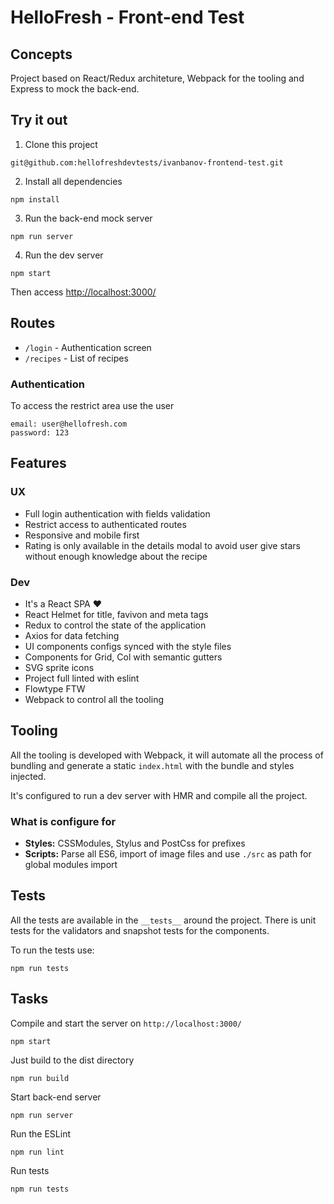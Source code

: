 # HelloFresh - Front-end Test

## Concepts

Project based on React/Redux architeture, Webpack for the tooling and Express to mock the back-end.

## Try it out
1. Clone this project
```
git@github.com:hellofreshdevtests/ivanbanov-frontend-test.git
```

2. Install all dependencies
```
npm install
```

3. Run the back-end mock server
```
npm run server
```

4. Run the dev server
```
npm start
```

Then access [http://localhost:3000/](http://localhost:3000/)


## Routes

- `/login` - Authentication screen
- `/recipes` - List of recipes

### Authentication
To access the restrict area use the user
```
email: user@hellofresh.com
password: 123
```

##  Features
### UX
- Full login authentication with fields validation
- Restrict access to authenticated routes
- Responsive and mobile first
- Rating is only available in the details modal to avoid user give stars without enough knowledge about the recipe

### Dev
- It's a React SPA ❤
- React Helmet for title, favivon and meta tags
- Redux to control the state of the application
- Axios for data fetching
- UI components configs synced with the style files
- Components for Grid, Col with semantic gutters
- SVG sprite icons
- Project full linted with eslint
- Flowtype FTW
- Webpack to control all the tooling

## Tooling

All the tooling is developed with Webpack, it will automate all the process of bundling and generate a static `index.html` with the bundle and styles injected.

It's configured to run a dev server with HMR and compile all the project.

### What is configure for
- **Styles:** CSSModules, Stylus and PostCss for prefixes
- **Scripts:** Parse all ES6, import of image files and use `./src` as path for global modules import

## Tests
All the tests are available in the `__tests__` around the project. There is unit tests for the validators and snapshot tests for the components.

To run the tests use:
```
npm run tests
```

## Tasks
Compile and start the server on `http://localhost:3000/`

```
npm start
```

Just build to the dist directory
```
npm run build
```

Start back-end server
```
npm run server
```

Run the ESLint
```
npm run lint
```

Run tests

```
npm run tests
```
